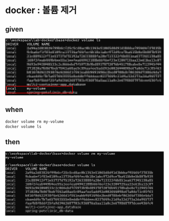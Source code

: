 
# docker : 볼륨 제거

## given

![img_42.png](..%2F..%2Fimages%2Fimg_42.png)

## when

```
docker volume rm my-volume
docker volume ls
```

## then

![img_44.png](..%2F..%2Fimages%2Fimg_44.png)